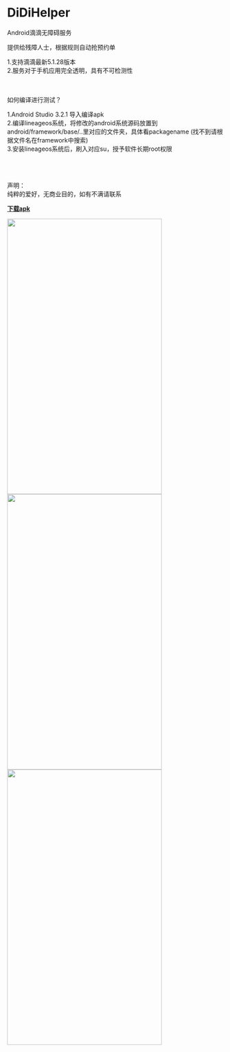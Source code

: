 # DiDiHelper
Android滴滴无障碍服务
</br>

提供给残障人士，根据规则自动抢预约单
</br>




1.支持滴滴最新5.1.28版本
</br>
2.服务对于手机应用完全透明，具有不可检测性
</br>
</br>
</br>


如何编译进行测试？
</br>

1.Android Studio 3.2.1 导入编译apk
</br>
2.编译lineageos系统，将修改的android系统源码放置到android/framework/base/..里对应的文件夹，具体看packagename (找不到请根据文件名在framework中搜索)
</br>
3.安装lineageos系统后，刷入对应su，授予软件长期root权限
</br>
</br>
</br>
</br>

声明：
</br>
纯粹的爱好，无商业目的，如有不满请联系


[**下载apk**](https://raw.githubusercontent.com/zhangweiqwe/DiDiHelper/master/app/release/app-release.apk)

<img src="https://raw.githubusercontent.com/zhangweiqwe/DiDiHelper/master/app/simpleImg/Screenshot_20181109-111112_%E6%BB%B4%E6%BB%B4%E6%97%A0%E9%9A%9C%E7%A2%8D.png"  width="360" height="640" />
<img src="https://raw.githubusercontent.com/zhangweiqwe/DiDiHelper/master/app/simpleImg/Screenshot_20181109-111238_%E6%BB%B4%E6%BB%B4%E6%97%A0%E9%9A%9C%E7%A2%8D.png" width="360" height="640" />
<img src="https://raw.githubusercontent.com/zhangweiqwe/DiDiHelper/master/app/simpleImg/Screenshot_20181109-111312_%E6%BB%B4%E6%BB%B4%E6%97%A0%E9%9A%9C%E7%A2%8D.png"  width="360" height="640" />

